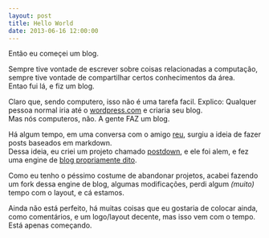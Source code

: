 ```yaml
---
layout: post
title: Hello World
date: 2013-06-16 12:00:00
---
```


Então eu começei um blog.

Sempre tive vontade de escrever sobre coisas relacionadas a computação, sempre tive vontade de compartilhar certos conhecimentos da área.<br />
Entao fui lá, e fiz um blog.

Claro que, sendo computero, isso não é uma tarefa facil. Explico: Qualquer pessoa normal iria até o [wordpress.com](http://wordpress.com) e criaria seu blog.<br />
Mas nós computeros, não. A gente FAZ um blog.

Há algum tempo, em uma conversa com o amigo [reu](http://rnavarro.com.br), surgiu a ideia de fazer posts baseados em markdown.<br />
Dessa ideia, eu criei um projeto chamado [postdown](http://github.com/guiceolin/postdown), e ele foi alem, e fez uma engine de [blog propriamente dito](http://rnavarro.com.br/2012/07/14/codificando-meu-proprio-blog).

Como eu tenho o péssimo costume de abandonar projetos, acabei fazendo um fork dessa engine de blog, algumas modificações, perdi algum _(muito)_ tempo com o layout, e cá estamos.

Ainda não está perfeito, há muitas coisas que eu gostaria de colocar ainda, como comentários, e um logo/layout decente, mas isso vem com o tempo. Está apenas começando.


